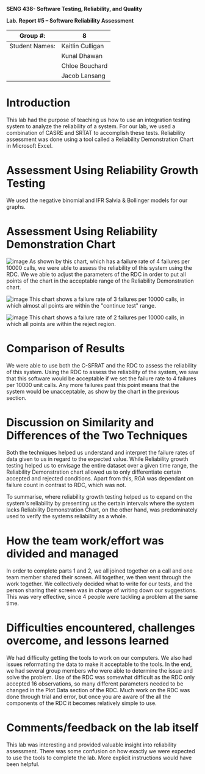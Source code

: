 **SENG 438- Software Testing, Reliability, and Quality**

**Lab. Report \#5 – Software Reliability Assessment**

| Group \#:      |  8   |
| -------------- | --- |
| Student Names: |  Kaitlin Culligan   |
|                |  Kunal Dhawan   |
|                |  Chloe Bouchard   |
|                |  Jacob Lansang   |

# Introduction
This lab had the purpose of teaching us how to use an integration testing system to analyze the reliability of a system. For our lab, we used a combination of CASRE and SRTAT to accomplish these tests. Reliability assessment was done using a tool called a Reliability Demonstration Chart in Microsoft Excel.
# 

# Assessment Using Reliability Growth Testing 

We used the negative binomial and IFR Salvia & Bollinger models for our graphs.

# Assessment Using Reliability Demonstration Chart 
![image](https://user-images.githubusercontent.com/82078868/161868540-a3111e88-9d66-41f3-8137-14668f49f34a.png)
As shown by this chart, which has a failure rate of 4 failures per 10000 calls, we were able to assess the reliability of this system using the RDC. We we able to adjust the parameters of the RDC in order to put all points of the chart in the acceptable range of the Reliability Demonstration chart.

![image](https://user-images.githubusercontent.com/82078868/162260920-27541445-8c7b-44e2-a915-07fd66d5d107.png)
This chart shows a failure rate of 3 failures per 10000 calls, in which almost all points are within the "continue test" range. 


![image](https://user-images.githubusercontent.com/82078868/162261050-4f311809-a502-4e6a-97af-f32b735a4358.png)
This chart shows a failure rate of 2 failures per 10000 calls, in which all points are within the reject region.

# 

# Comparison of Results

We were able to use both the C-SFRAT and the RDC to assess the reliability of this system. Using the RDC to assess the reliability of the system, we saw that this software would be acceptable if we set the failure rate to 4 failures per 10000 unit calls. Any more failures past this point means that the system would be unacceptable, as show by the chart in the previous section. 

# Discussion on Similarity and Differences of the Two Techniques

Both the techniques helped us understand and interpret the failure rates of data given to us in regard to the expected value. While Reliability growth testing helped us to envisage the entire dataset over a given time range, the Reliability Demonstration chart allowed us to only differentiate certain accepted and rejected conditions. Apart from this, RGA was dependant on failure count in contrast to RDC, which was not.

To summarise, where reliability growth testing helped us to expand on the system's reliability by presenting us the certain intervals where the system lacks Reliability Demonstration Chart, on the other hand, was predominately used to verify the systems reliability as a whole.


# How the team work/effort was divided and managed

In order to complete parts 1 and 2, we all joined together on a call and one team member shared their screen. All together, we then went through the work together. We collectively decided what to write for our tests, and the person sharing their screen was in charge of writing down our suggestions. This was very effective, since 4 people were tackling a problem at the same time.

# Difficulties encountered, challenges overcome, and lessons learned

We had difficulty getting the tools to work on our computers. We also had issues reformatting the data to make it acceptable to the tools. In the end, we had several group members who were able to determine the issue and solve the problem. Use of the RDC was somewhat difficult as the RDC only accepted 16 observations, so many different parameters needed to be changed in the Plot Data section of the RDC. Much work on the RDC was done through trial and error, but once you are aware of the all the components of the RDC it becomes relatively simple to use.

# Comments/feedback on the lab itself

This lab was interesting and provided valuable insight into reliability assessment. There was some confusion on how exactly we were expected to use the tools to complete the lab. More explicit instructions would have been helpful.
